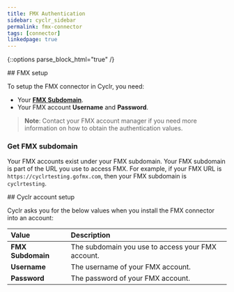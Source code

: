 ```yaml
---
title: FMX Authentication
sidebar: cyclr_sidebar
permalink: fmx-connector
tags: [connector]
linkedpage: true
---
```

{::options parse_block_html="true" /}
<section class="card">
## FMX setup

To setup the FMX connector in Cyclr, you need:

*  Your [**FMX Subdomain**](#get-fmx-subdomain).
*  Your FMX account **Username** and **Password**.

> **Note**: Contact your FMX account manager if you need more information on how to obtain the authentication values.

<a name="get-fmx-subdomain"></a>

### Get FMX subdomain

Your FMX accounts exist under your FMX subdomain. Your FMX subdomain is part of the URL you use to access FMX. For example, if your FMX URL is `https://cyclrtesting.gofmx.com`, then your FMX subdomain is `cyclrtesting`.


</section>
<section class="card">
## Cyclr account setup

Cyclr asks you for the below values when you install the FMX connector into an account:

| Value             | Description                                    |
| :---------------- | :--------------------------------------------- |
| **FMX Subdomain** | The subdomain you use to access your FMX account. |
| **Username**      | The username of your FMX account.              |
| **Password**      | The password of your FMX account.              |


</section>
